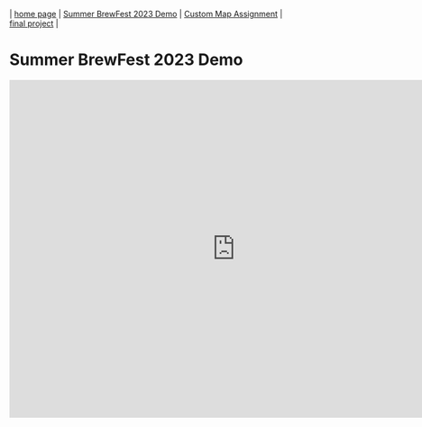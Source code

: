 | [home page](https://atwuensch.github.io/gis-portfolio/) | [Summer BrewFest 2023 Demo](/summerbrewfestdemo.md) | [Custom Map Assignment](/dataviz3&4.md) | [final project](/finalproject.md) | 

# Summer BrewFest 2023 Demo
<iframe width="800" height="600" frameborder="0" allowfullscreen src="https://arcg.is/0a00OH"></iframe>
